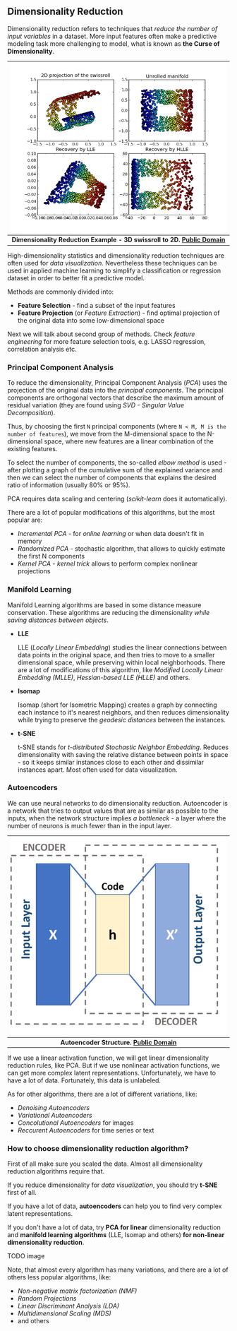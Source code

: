 ## Dimensionality Reduction

Dimensionality reduction refers to techniques that *reduce the number of input variables* in a dataset.
More input features often make a predictive modeling task more challenging to model, what is known as **the Curse of Dimensionality**.

| ![dimensionality_reduction.JPG](../img/dimensionality_reduction.JPG) |
|:--:|
| <b>Dimensionality Reduction Example - 3D swissroll to 2D. [Public Domain](https://commons.wikimedia.org/wiki/File:Lle_hlle_swissroll.png)</b>|

High-dimensionality statistics and dimensionality reduction techniques are often used for *data visualization*. Nevertheless these techniques can be used in applied machine learning to simplify a classification or regression dataset in order to better fit a predictive model.

Methods are commonly divided into:
- **Feature Selection** - find a subset of the input features
- **Feature Projection** (or *Feature Extraction*) - find optimal projection of the original data into some low-dimensional space 

Next we will talk about second group of methods. Check *feature engineering* for more feature selection tools, e.g. LASSO regression, correlation analysis etc.

### Principal Component Analysis

To reduce the dimensionality, Principal Component Analysis (*PCA*) uses the projection of the original data into the *principal components*. 
The principal components are orthogonal vectors that describe the maximum amount of residual variation (they are found using *SVD - Singular Value Decomposition*).

Thus, by choosing the first `N` principal components (where `N < M, M is the number of features`), we move from the M-dimensional space to the N-dimensional space, where new features are a linear combination of the existing features. 

To select the number of components, the so-called *elbow method* is used - after plotting a graph of the cumulative sum of the explained variance and then we can select the number of components that explains the desired ratio of information (usually 80% or 95%).

PCA requires data scaling and centering (*scikit-learn* does it automatically).

There are a lot of popular modifications of this algorithms, but the most popular are:
- *Incremental PCA* - for *online learning* or when data doesn't fit in memory
- *Randomized PCA* - stochastic algorithm, that allows to quickly estimate the first N components
- *Kernel PCA* - *kernel trick* allows to perform complex nonlinear projections

### Manifold Learning

Manifold Learning algorithms are based in some distance measure conservation.
These algorithms are reducing the dimensionality *while saving distances between objects*.

- **LLE**
  
  LLE (*Locally Linear Embedding*) studies the linear connections between data points in the original space, and then tries to move to a smaller dimensional space, while preserving within local neighborhoods.
  There are a lot of modifications of this algorithm, like *Modified Locally Linear Embedding (MLLE)*, *Hessian-based LLE (HLLE)* and others.

- **Isomap**
  
  Isomap (short for Isometric Mapping) сreates a graph by connecting each instance to it's nearest neighbors, and then reduces dimensionality while trying to preserve the *geodesic distances* between the instances.

- **t-SNE**
  
  t-SNE stands for *t-distributed Stochastic Neighbor Embedding*.
  Reduces dimensionality with saving the relative distance between points in space - so it keeps similar instances close to each other and dissimilar instances apart. Most often used for data visualization.

### Autoencoders

We can use neural networks to do dimensionality reduction. Autoencoder is a network that tries to output values that are as similar as possible to the inputs, when the network structure implies *a bottleneck* - a layer where the number of neurons is much fewer than in the input layer.

| ![autoencoder_structure.JPG](../img/autoencoder_structure.JPG) |
|:--:|
| <b>Autoencoder Structure. [Public Domain](https://en.wikipedia.org/wiki/Autoencoder#/media/File:Autoencoder_schema.png)</b>|

If we use a linear activation function, we will get linear dimensionality reduction rules, like PCA. But if we use nonlinear activation functions, we can get more complex latent representations. Unfortunately, we have to have a lot of data. Fortunately, this data is unlabeled.

As for other algorithms, there are a lot of different variations, like:
- *Denoising Autoencoders*
- *Variational Autoencoders*
- *Concolutional Autoencoders* for images
- *Reccurent Autoencoders* for time series or text

### How to choose dimensionality reduction algorithm?

First of all make sure you scaled the data. Almost all dimensionality reduction algorithms require that.

If you reduce dimensionality for *data visualization*, you should try **t-SNE** first of all.

If you have a lot of data, **autoencoders** can help you to find very complex latent representations. 

If you don't have a lot of data, try **PCA for linear** dimensionality reduction and **manifold learning algorithms** (LLE, Isomap and others) **for non-linear dimensionality reduction**. 

TODO image 

Note, that almost every algorithm has many variations, and there are a lot of others less popular algorithms, like:
- *Non-negative matrix factorization (NMF)*
- *Random Projections*
- *Linear Discriminant Analysis (LDA)*
- *Multidimensional Scaling (MDS)*
- and others

